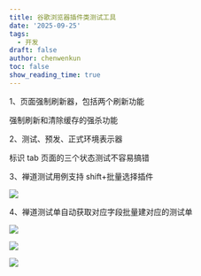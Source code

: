 ```yaml
---
title: 谷歌浏览器插件类测试工具
date: '2025-09-25'
tags:
  - 开发
draft: false
author: chenwenkun
toc: false
show_reading_time: true
---
```

1、页面强制刷新器，包括两个刷新功能

强制刷新和清除缓存的强杀功能

2、测试、预发、正式环境表示器

标识 tab 页面的三个状态测试不容易搞错

3、禅道测试用例支持 shift+批量选择插件

![](https://prod-files-secure.s3.us-west-2.amazonaws.com/c205fb54-92b2-4987-8be3-972b67d27acc/7ca8990d-2ef0-4ad6-8256-c807dbb8b3d5/image.png?X-Amz-Algorithm=AWS4-HMAC-SHA256&X-Amz-Content-Sha256=UNSIGNED-PAYLOAD&X-Amz-Credential=ASIAZI2LB4663VKWPAU2%2F20251011%2Fus-west-2%2Fs3%2Faws4_request&X-Amz-Date=20251011T121749Z&X-Amz-Expires=3600&X-Amz-Security-Token=IQoJb3JpZ2luX2VjEGcaCXVzLXdlc3QtMiJHMEUCIHS7vrnBodwR7fYbtbZ2YMrFIqBQBbnPris0ici275ABAiEApE7pmMPvJgvUgwMI6VBW6ix%2FwjSHD46Wl5V1MuiRInQq%2FwMIEBAAGgw2Mzc0MjMxODM4MDUiDOEidy9zKnB5%2FCuomCrcA7WBEcAbT4SKaipVCP3YHTXsNbx7llElYdh52EeFQP4nzsc%2BkU5RC%2BYFzPde%2FwyZSS69iG4Aok6Wm8KBAuGWPeAV3YzWUgS%2FyY3z6%2FOzNHmOqL0JdETg%2BFfHVw6XTWj0axS8Nv9YhTdGCH7i4BfZeO13IMEo2Vo6ygyLqp%2FVitF%2FUt%2FDSQJS3bmyGf0iQB7up%2ByOnSFayJHeKe2uTJH%2FWw3cVJjgoZ6ja0ZVVOmB1aBYyI5wNgl9J5qKpuPcbm7TOIhTJ2f3WBEpKQEVtbGh9M34dg8EGCbh0i1mtXQSQYylgN01yjHa3Cc2CESigmeJgjh0XHw3w0hox%2BT%2F5Cb0CcLyPtFKnGSySaVD%2BH95iovfV8%2B7fGwwb2w%2FqrLtph1Nwb16Pb0fCzTd8K%2FimO8HAMwjhl%2Ffdm%2FaH7sHo1isQ05CyE87F0Zqix2%2BV4wWGY8f9RRnpA7r9UPYu7xAmICSdhLhM%2F8EtcZkcoU0KvHtFOFnwO9cd6MbFTIw%2BV%2BuI2Y20URmMNOs1uGPi5QgLDOjZHnPGDHEoUR8CzPumC8jBtzR0H2hWJv7cSLMZJl2IknevUw7xLrFLOcABLEJJ1qUiCGLRpjlTgdDMHUk18BqBHNdqzt1viO022pjRMRBMKD4p8cGOqUB%2FLBvDgpYJ2BaLRQYrtnEyFLxuiXJMzsjmc8lp0VXJ2GjMcb8ADx%2FP59HBMtzfl26OHpS5H5EtOn9cAvBdv9FFypUWmSVJJ4FLRwvCcgZO%2FsLHKUK91NhczO2Db70Jxj5H9tYhDkfsrLoKACQOUicm7XEJ%2Buxr6Tg1kUSt7ude35syzrSX%2F3Yq2lhWhPnABn89%2F4m3Zk5wVqLKU8x8bl3kgzt23bD&X-Amz-Signature=f45266ed523f4794b85f249f7e5d691c48a6e1d5ac460542eda9704c01ba2ff7&X-Amz-SignedHeaders=host&x-amz-checksum-mode=ENABLED&x-id=GetObject)

4、禅道测试单自动获取对应字段批量建对应的测试单

![](https://prod-files-secure.s3.us-west-2.amazonaws.com/c205fb54-92b2-4987-8be3-972b67d27acc/1ea39b01-dd1c-4a56-bb09-4fe87447f5c7/image.png?X-Amz-Algorithm=AWS4-HMAC-SHA256&X-Amz-Content-Sha256=UNSIGNED-PAYLOAD&X-Amz-Credential=ASIAZI2LB4663VKWPAU2%2F20251011%2Fus-west-2%2Fs3%2Faws4_request&X-Amz-Date=20251011T121749Z&X-Amz-Expires=3600&X-Amz-Security-Token=IQoJb3JpZ2luX2VjEGcaCXVzLXdlc3QtMiJHMEUCIHS7vrnBodwR7fYbtbZ2YMrFIqBQBbnPris0ici275ABAiEApE7pmMPvJgvUgwMI6VBW6ix%2FwjSHD46Wl5V1MuiRInQq%2FwMIEBAAGgw2Mzc0MjMxODM4MDUiDOEidy9zKnB5%2FCuomCrcA7WBEcAbT4SKaipVCP3YHTXsNbx7llElYdh52EeFQP4nzsc%2BkU5RC%2BYFzPde%2FwyZSS69iG4Aok6Wm8KBAuGWPeAV3YzWUgS%2FyY3z6%2FOzNHmOqL0JdETg%2BFfHVw6XTWj0axS8Nv9YhTdGCH7i4BfZeO13IMEo2Vo6ygyLqp%2FVitF%2FUt%2FDSQJS3bmyGf0iQB7up%2ByOnSFayJHeKe2uTJH%2FWw3cVJjgoZ6ja0ZVVOmB1aBYyI5wNgl9J5qKpuPcbm7TOIhTJ2f3WBEpKQEVtbGh9M34dg8EGCbh0i1mtXQSQYylgN01yjHa3Cc2CESigmeJgjh0XHw3w0hox%2BT%2F5Cb0CcLyPtFKnGSySaVD%2BH95iovfV8%2B7fGwwb2w%2FqrLtph1Nwb16Pb0fCzTd8K%2FimO8HAMwjhl%2Ffdm%2FaH7sHo1isQ05CyE87F0Zqix2%2BV4wWGY8f9RRnpA7r9UPYu7xAmICSdhLhM%2F8EtcZkcoU0KvHtFOFnwO9cd6MbFTIw%2BV%2BuI2Y20URmMNOs1uGPi5QgLDOjZHnPGDHEoUR8CzPumC8jBtzR0H2hWJv7cSLMZJl2IknevUw7xLrFLOcABLEJJ1qUiCGLRpjlTgdDMHUk18BqBHNdqzt1viO022pjRMRBMKD4p8cGOqUB%2FLBvDgpYJ2BaLRQYrtnEyFLxuiXJMzsjmc8lp0VXJ2GjMcb8ADx%2FP59HBMtzfl26OHpS5H5EtOn9cAvBdv9FFypUWmSVJJ4FLRwvCcgZO%2FsLHKUK91NhczO2Db70Jxj5H9tYhDkfsrLoKACQOUicm7XEJ%2Buxr6Tg1kUSt7ude35syzrSX%2F3Yq2lhWhPnABn89%2F4m3Zk5wVqLKU8x8bl3kgzt23bD&X-Amz-Signature=4bbb8ca43f7fa76334e0566f493818c8570a23a8c3efb5f115d8a197404bd1ce&X-Amz-SignedHeaders=host&x-amz-checksum-mode=ENABLED&x-id=GetObject)

![](https://prod-files-secure.s3.us-west-2.amazonaws.com/c205fb54-92b2-4987-8be3-972b67d27acc/fa727f1d-546c-42aa-9508-d8d3d1275bcd/image.png?X-Amz-Algorithm=AWS4-HMAC-SHA256&X-Amz-Content-Sha256=UNSIGNED-PAYLOAD&X-Amz-Credential=ASIAZI2LB4663VKWPAU2%2F20251011%2Fus-west-2%2Fs3%2Faws4_request&X-Amz-Date=20251011T121749Z&X-Amz-Expires=3600&X-Amz-Security-Token=IQoJb3JpZ2luX2VjEGcaCXVzLXdlc3QtMiJHMEUCIHS7vrnBodwR7fYbtbZ2YMrFIqBQBbnPris0ici275ABAiEApE7pmMPvJgvUgwMI6VBW6ix%2FwjSHD46Wl5V1MuiRInQq%2FwMIEBAAGgw2Mzc0MjMxODM4MDUiDOEidy9zKnB5%2FCuomCrcA7WBEcAbT4SKaipVCP3YHTXsNbx7llElYdh52EeFQP4nzsc%2BkU5RC%2BYFzPde%2FwyZSS69iG4Aok6Wm8KBAuGWPeAV3YzWUgS%2FyY3z6%2FOzNHmOqL0JdETg%2BFfHVw6XTWj0axS8Nv9YhTdGCH7i4BfZeO13IMEo2Vo6ygyLqp%2FVitF%2FUt%2FDSQJS3bmyGf0iQB7up%2ByOnSFayJHeKe2uTJH%2FWw3cVJjgoZ6ja0ZVVOmB1aBYyI5wNgl9J5qKpuPcbm7TOIhTJ2f3WBEpKQEVtbGh9M34dg8EGCbh0i1mtXQSQYylgN01yjHa3Cc2CESigmeJgjh0XHw3w0hox%2BT%2F5Cb0CcLyPtFKnGSySaVD%2BH95iovfV8%2B7fGwwb2w%2FqrLtph1Nwb16Pb0fCzTd8K%2FimO8HAMwjhl%2Ffdm%2FaH7sHo1isQ05CyE87F0Zqix2%2BV4wWGY8f9RRnpA7r9UPYu7xAmICSdhLhM%2F8EtcZkcoU0KvHtFOFnwO9cd6MbFTIw%2BV%2BuI2Y20URmMNOs1uGPi5QgLDOjZHnPGDHEoUR8CzPumC8jBtzR0H2hWJv7cSLMZJl2IknevUw7xLrFLOcABLEJJ1qUiCGLRpjlTgdDMHUk18BqBHNdqzt1viO022pjRMRBMKD4p8cGOqUB%2FLBvDgpYJ2BaLRQYrtnEyFLxuiXJMzsjmc8lp0VXJ2GjMcb8ADx%2FP59HBMtzfl26OHpS5H5EtOn9cAvBdv9FFypUWmSVJJ4FLRwvCcgZO%2FsLHKUK91NhczO2Db70Jxj5H9tYhDkfsrLoKACQOUicm7XEJ%2Buxr6Tg1kUSt7ude35syzrSX%2F3Yq2lhWhPnABn89%2F4m3Zk5wVqLKU8x8bl3kgzt23bD&X-Amz-Signature=15478c38f3d140f135f4df0f20725729d186cfa536e47e74369961dbbd18231a&X-Amz-SignedHeaders=host&x-amz-checksum-mode=ENABLED&x-id=GetObject)

![](https://prod-files-secure.s3.us-west-2.amazonaws.com/c205fb54-92b2-4987-8be3-972b67d27acc/2a374ca8-3be3-4978-8ee1-2331f1db0267/image.png?X-Amz-Algorithm=AWS4-HMAC-SHA256&X-Amz-Content-Sha256=UNSIGNED-PAYLOAD&X-Amz-Credential=ASIAZI2LB4663VKWPAU2%2F20251011%2Fus-west-2%2Fs3%2Faws4_request&X-Amz-Date=20251011T121749Z&X-Amz-Expires=3600&X-Amz-Security-Token=IQoJb3JpZ2luX2VjEGcaCXVzLXdlc3QtMiJHMEUCIHS7vrnBodwR7fYbtbZ2YMrFIqBQBbnPris0ici275ABAiEApE7pmMPvJgvUgwMI6VBW6ix%2FwjSHD46Wl5V1MuiRInQq%2FwMIEBAAGgw2Mzc0MjMxODM4MDUiDOEidy9zKnB5%2FCuomCrcA7WBEcAbT4SKaipVCP3YHTXsNbx7llElYdh52EeFQP4nzsc%2BkU5RC%2BYFzPde%2FwyZSS69iG4Aok6Wm8KBAuGWPeAV3YzWUgS%2FyY3z6%2FOzNHmOqL0JdETg%2BFfHVw6XTWj0axS8Nv9YhTdGCH7i4BfZeO13IMEo2Vo6ygyLqp%2FVitF%2FUt%2FDSQJS3bmyGf0iQB7up%2ByOnSFayJHeKe2uTJH%2FWw3cVJjgoZ6ja0ZVVOmB1aBYyI5wNgl9J5qKpuPcbm7TOIhTJ2f3WBEpKQEVtbGh9M34dg8EGCbh0i1mtXQSQYylgN01yjHa3Cc2CESigmeJgjh0XHw3w0hox%2BT%2F5Cb0CcLyPtFKnGSySaVD%2BH95iovfV8%2B7fGwwb2w%2FqrLtph1Nwb16Pb0fCzTd8K%2FimO8HAMwjhl%2Ffdm%2FaH7sHo1isQ05CyE87F0Zqix2%2BV4wWGY8f9RRnpA7r9UPYu7xAmICSdhLhM%2F8EtcZkcoU0KvHtFOFnwO9cd6MbFTIw%2BV%2BuI2Y20URmMNOs1uGPi5QgLDOjZHnPGDHEoUR8CzPumC8jBtzR0H2hWJv7cSLMZJl2IknevUw7xLrFLOcABLEJJ1qUiCGLRpjlTgdDMHUk18BqBHNdqzt1viO022pjRMRBMKD4p8cGOqUB%2FLBvDgpYJ2BaLRQYrtnEyFLxuiXJMzsjmc8lp0VXJ2GjMcb8ADx%2FP59HBMtzfl26OHpS5H5EtOn9cAvBdv9FFypUWmSVJJ4FLRwvCcgZO%2FsLHKUK91NhczO2Db70Jxj5H9tYhDkfsrLoKACQOUicm7XEJ%2Buxr6Tg1kUSt7ude35syzrSX%2F3Yq2lhWhPnABn89%2F4m3Zk5wVqLKU8x8bl3kgzt23bD&X-Amz-Signature=03186dd2124128223f906e04290335cacfdb037628a7d7a6a0566ff07a06a440&X-Amz-SignedHeaders=host&x-amz-checksum-mode=ENABLED&x-id=GetObject)
